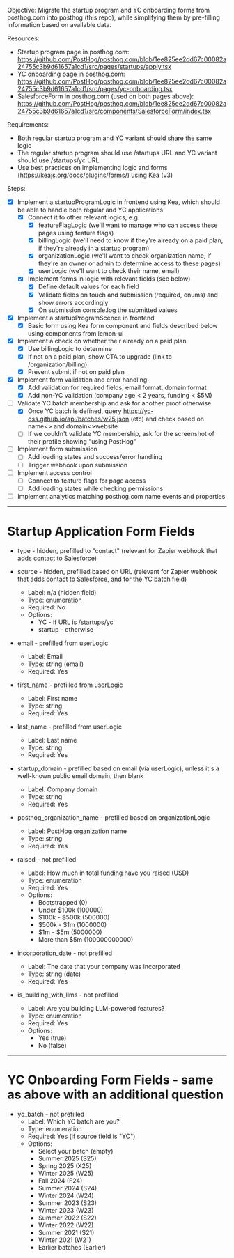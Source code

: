 Objective: Migrate the startup program and YC onboarding forms from posthog.com into posthog (this repo), while simplifying them by pre-filling information based on available data.

Resources:
- Startup program page in posthog.com: https://github.com/PostHog/posthog.com/blob/1ee825ee2dd67c00082a24755c3b9d61657a1cd1/src/pages/startups/apply.tsx
- YC onboarding page in posthog.com: https://github.com/PostHog/posthog.com/blob/1ee825ee2dd67c00082a24755c3b9d61657a1cd1/src/pages/yc-onboarding.tsx
- SalesforceForm in posthog.com (used on both pages above): https://github.com/PostHog/posthog.com/blob/1ee825ee2dd67c00082a24755c3b9d61657a1cd1/src/components/SalesforceForm/index.tsx

Requirements:
- Both regular startup program and YC variant should share the same logic
- The regular startup program should use /startups URL and YC variant should use /startups/yc URL
- Use best practices on implementing logic and forms (https://keajs.org/docs/plugins/forms/) using Kea (v3)

Steps:
- [x] Implement a startupProgramLogic in frontend using Kea, which should be able to handle both regular and YC applications
  - [x] Connect it to other relevant logics, e.g. 
    - [x] featureFlagLogic (we'll want to manage who can access these pages using feature flags)
    - [x] billingLogic (we'll need to know if they're already on a paid plan, if they're already in a startup program)
    - [x] organizationLogic (we'll want to check organization name, if they're an owner or admin to determine access to these pages)
    - [x] userLogic (we'll want to check their name, email)
  - [x] Implement forms in logic with relevant fields (see below)
    - [x] Define default values for each field
    - [x] Validate fields on touch and submission (required, enums) and show errors accordingly
    - [x] On submission console.log the submitted values
- [x] Implement a startupProgramScence in frontend
  - [x] Basic form using Kea form component and fields described below using components from lemon-ui
- [x] Implement a check on whether their already on a paid plan
  - [x] Use billingLogic to determine
  - [x] If not on a paid plan, show CTA to upgrade (link to /organization/billing)
  - [x] Prevent submit if not on paid plan
- [x] Implement form validation and error handling
  - [x] Add validation for required fields, email format, domain format
  - [x] Add non-YC validation (company age < 2 years, funding < $5M)
- [ ] Validate YC batch membership and ask for another proof otherwise
  - [x] Once YC batch is defined, query https://yc-oss.github.io/api/batches/w25.json (etc) and check based on name<> and domain<>website
  - [ ] If we couldn't validate YC membership, ask for the screenshot of their profile showing "using PostHog"
- [ ] Implement form submission
  - [ ] Add loading states and success/error handling
  - [ ] Trigger webhook upon submission
- [ ] Implement access control
  - [ ] Connect to feature flags for page access
  - [ ] Add loading states while checking permissions
- [ ] Implement analytics matching posthog.com name events and properties  

---

# Startup Application Form Fields

* type - hidden, prefilled to "contact" (relevant for Zapier webhook that adds contact to Salesforce)

* source - hidden, prefilled based on URL (relevant for Zapier webhook that adds contact to Salesforce, and for the YC batch field)
  * Label: n/a (hidden field)
  * Type: enumeration
  * Required: No
  * Options:
    * YC - if URL is /startups/yc
    * startup - otherwise

* email - prefilled from userLogic
  * Label: Email
  * Type: string (email)
  * Required: Yes

* first_name - prefilled from userLogic
  * Label: First name
  * Type: string
  * Required: Yes

* last_name - prefilled from userLogic
  * Label: Last name
  * Type: string
  * Required: Yes

* startup_domain - prefilled based on email (via userLogic), unless it's a well-known public email domain, then blank
  * Label: Company domain
  * Type: string
  * Required: Yes

* posthog_organization_name - prefilled based on organizationLogic
  * Label: PostHog organization name
  * Type: string
  * Required: Yes

* raised - not prefilled
  * Label: How much in total funding have you raised (USD)
  * Type: enumeration
  * Required: Yes
  * Options:
    * Bootstrapped (0)
    * Under $100k (100000)
    * $100k - $500k (500000)
    * $500k - $1m (1000000)
    * $1m - $5m (5000000)
    * More than $5m (100000000000)

* incorporation_date - not prefilled
  * Label: The date that your company was incorporated
  * Type: string (date)
  * Required: Yes

* is_building_with_llms - not prefilled
  * Label: Are you building LLM-powered features?
  * Type: enumeration
  * Required: Yes
  * Options:
    * Yes (true)
    * No (false)

---

# YC Onboarding Form Fields - same as above with an additional question

* yc_batch - not prefilled
  * Label: Which YC batch are you?
  * Type: enumeration
  * Required: Yes (if source field is "YC")
  * Options:
    * Select your batch (empty)
    * Summer 2025 (S25)
    * Spring 2025 (X25)
    * Winter 2025 (W25)
    * Fall 2024 (F24)
    * Summer 2024 (S24)
    * Winter 2024 (W24)
    * Summer 2023 (S23)
    * Winter 2023 (W23)
    * Summer 2022 (S22)
    * Winter 2022 (W22)
    * Summer 2021 (S21)
    * Winter 2021 (W21)
    * Earlier batches (Earlier)